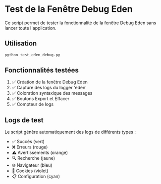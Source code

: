 # Test de la Fenêtre Debug Eden

Ce script permet de tester la fonctionnalité de la fenêtre Debug Eden sans lancer toute l'application.

## Utilisation

```bash
python test_eden_debug.py
```

## Fonctionnalités testées

1. ✅ Création de la fenêtre Debug Eden
2. ✅ Capture des logs du logger 'eden'
3. ✅ Coloration syntaxique des messages
4. ✅ Boutons Export et Effacer
5. ✅ Compteur de logs

## Logs de test

Le script génère automatiquement des logs de différents types :
- ✅ Succès (vert)
- ❌ Erreurs (rouge)
- ⚠️ Avertissements (orange)
- 🔍 Recherche (jaune)
- 🌐 Navigateur (bleu)
- 🍪 Cookies (violet)
- 📋 Configuration (cyan)
